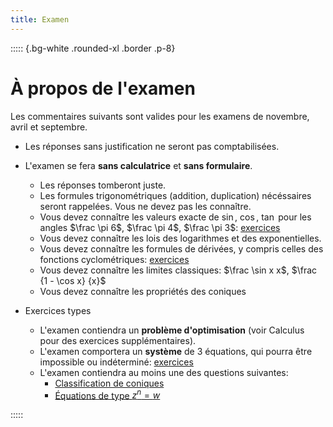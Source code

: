 ```yaml
---
title: Examen
---
```


::::: {.bg-white .rounded-xl .border .p-8}

# À propos de l'examen

Les commentaires suivants sont valides pour les examens de novembre, avril et septembre.

- Les réponses sans justification ne seront pas comptabilisées.

- L'examen se fera **sans calculatrice** et **sans formulaire**.
  - Les réponses tomberont juste.
  - Les formules trigonométriques (addition, duplication) nécéssaires seront rappelées.
    Vous ne devez pas les connaître.
  - Vous devez connaître les valeurs exacte de $\sin$, $\cos$, $\tan$ pour les angles $\frac \pi 6$, $\frac \pi 4$, $\frac \pi 3$: [exercices](/PM1C/practice/trigonometry/exact_values)
  - Vous devez connaître les lois des logarithmes et des exponentielles.
  - Vous devez connaître les formules de dérivées, y compris celles des fonctions cyclométriques: [exercices](/PM1C/practice/differentiation/differentiation)
  - Vous devez connaître les limites classiques: $\frac \sin x x$, $\frac {1 - \cos x} {x}$
  - Vous devez connaître les propriétés des coniques

- Exercices types
  - L'examen contiendra un **problème d'optimisation** (voir Calculus pour des exercices supplémentaires).
  - L'examen comportera un **système** de 3 équations, qui pourra être impossible ou indéterminé: [exercices](/PM1C/practice/algebra/systems-3-vars-3)
  - L'examen contiendra au moins une des questions suivantes:
     - [Classification de coniques](/PM1C/practice/geometry/conic-sections)
     - [Équations de type $z^n = w$](/PM1C/practice/algebra/complex-roots)

:::::